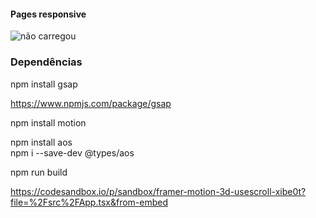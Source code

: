 #### Pages responsive
<img src="./screens/adv.png" alt="não carregou" />


### Dependências
npm install gsap


https://www.npmjs.com/package/gsap


npm install motion

npm install aos             
npm i --save-dev @types/aos

npm run build

https://codesandbox.io/p/sandbox/framer-motion-3d-usescroll-xibe0t?file=%2Fsrc%2FApp.tsx&from-embed

